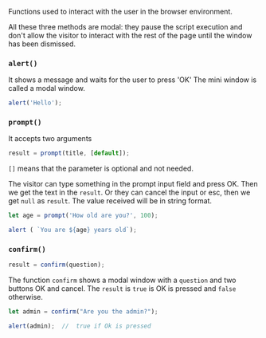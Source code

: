 Functions used to interact with the user in the browser environment.

All these three methods are modal: they pause the script execution and don't allow the visitor to interact with the rest of the page until the window has been dismissed.

### `alert()`

It shows a message and waits for the user to press 'OK'
The mini window is called a modal window. 
```js
alert('Hello');
```

### `prompt()`

It accepts two arguments
```js
result = prompt(title, [default]);
```
`[]` means that the parameter is optional and not needed.

The visitor can type something in the prompt input field and press OK.
Then we get the text in the `result`. Or they can cancel the input or esc, then we get `null` as `result`.
The value received will be in string format. 

```js
let age = prompt('How old are you?', 100);

alert ( `You are ${age} years old`);
```


### `confirm()`

```js
result = confirm(question);
```
The function `confirm` shows a modal window with a `question` and two buttons OK and cancel.
The `result` is `true` is OK is pressed and `false` otherwise.

```js
let admin = confirm("Are you the admin?");

alert(admin);  //  true if Ok is pressed
```